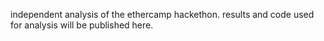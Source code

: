 independent analysis of the ethercamp hackethon. results and code used for analysis will be published here. 
